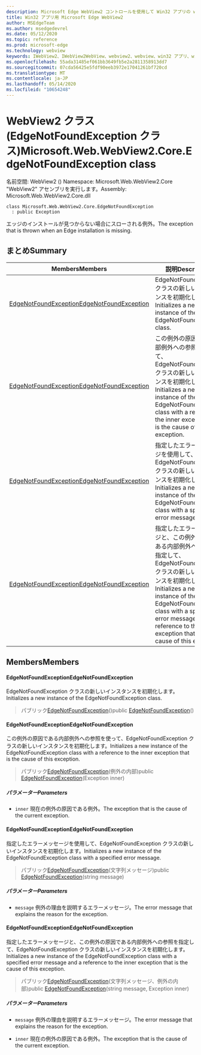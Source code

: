```yaml
---
description: Microsoft Edge WebView2 コントロールを使用して Win32 アプリの web コンテンツをホストする
title: Win32 アプリ用 Microsoft Edge WebView2
author: MSEdgeTeam
ms.author: msedgedevrel
ms.date: 05/12/2020
ms.topic: reference
ms.prod: microsoft-edge
ms.technology: webview
keywords: IWebView2、IWebView2WebView、webview2、webview、win32 アプリ、win32、edge、ICoreWebView2、ICoreWebView2Controller、browser control、edge html
ms.openlocfilehash: 55ada31485ef061bb3649fb5e2a2811358913dd7
ms.sourcegitcommit: 07cda56425e5fdf90eeb3972e17041261bf720cd
ms.translationtype: MT
ms.contentlocale: ja-JP
ms.lasthandoff: 05/14/2020
ms.locfileid: "10654248"
---
```

# <span data-ttu-id="df096-104">WebView2 クラス (EdgeNotFoundException クラス)</span><span class="sxs-lookup"><span data-stu-id="df096-104">Microsoft.Web.WebView2.Core.EdgeNotFoundException class</span></span> 

<span data-ttu-id="df096-105">名前空間: WebView2 () </span><span class="sxs-lookup"><span data-stu-id="df096-105">Namespace: Microsoft.Web.WebView2.Core</span></span>\
<span data-ttu-id="df096-106">"WebView2" アセンブリを実行します。</span><span class="sxs-lookup"><span data-stu-id="df096-106">Assembly: Microsoft.Web.WebView2.Core.dll</span></span>

```
class Microsoft.Web.WebView2.Core.EdgeNotFoundException
  : public Exception
```

<span data-ttu-id="df096-107">エッジのインストールが見つからない場合にスローされる例外。</span><span class="sxs-lookup"><span data-stu-id="df096-107">The exception that is thrown when an Edge installation is missing.</span></span>

## <span data-ttu-id="df096-108">まとめ</span><span class="sxs-lookup"><span data-stu-id="df096-108">Summary</span></span>

 <span data-ttu-id="df096-109">Members</span><span class="sxs-lookup"><span data-stu-id="df096-109">Members</span></span>                        | <span data-ttu-id="df096-110">説明</span><span class="sxs-lookup"><span data-stu-id="df096-110">Descriptions</span></span>
--------------------------------|---------------------------------------------
[<span data-ttu-id="df096-111">EdgeNotFoundException</span><span class="sxs-lookup"><span data-stu-id="df096-111">EdgeNotFoundException</span></span>](#edgenotfoundexception) | <span data-ttu-id="df096-112">EdgeNotFoundException クラスの新しいインスタンスを初期化します。</span><span class="sxs-lookup"><span data-stu-id="df096-112">Initializes a new instance of the EdgeNotFoundException class.</span></span>
[<span data-ttu-id="df096-113">EdgeNotFoundException</span><span class="sxs-lookup"><span data-stu-id="df096-113">EdgeNotFoundException</span></span>](#edgenotfoundexception) | <span data-ttu-id="df096-114">この例外の原因である内部例外への参照を使って、EdgeNotFoundException クラスの新しいインスタンスを初期化します。</span><span class="sxs-lookup"><span data-stu-id="df096-114">Initializes a new instance of the EdgeNotFoundException class with a reference to the inner exception that is the cause of this exception.</span></span>
[<span data-ttu-id="df096-115">EdgeNotFoundException</span><span class="sxs-lookup"><span data-stu-id="df096-115">EdgeNotFoundException</span></span>](#edgenotfoundexception) | <span data-ttu-id="df096-116">指定したエラーメッセージを使用して、EdgeNotFoundException クラスの新しいインスタンスを初期化します。</span><span class="sxs-lookup"><span data-stu-id="df096-116">Initializes a new instance of the EdgeNotFoundException class with a specified error message.</span></span>
[<span data-ttu-id="df096-117">EdgeNotFoundException</span><span class="sxs-lookup"><span data-stu-id="df096-117">EdgeNotFoundException</span></span>](#edgenotfoundexception) | <span data-ttu-id="df096-118">指定したエラーメッセージと、この例外の原因である内部例外への参照を指定して、EdgeNotFoundException クラスの新しいインスタンスを初期化します。</span><span class="sxs-lookup"><span data-stu-id="df096-118">Initializes a new instance of the EdgeNotFoundException class with a specified error message and a reference to the inner exception that is the cause of this exception.</span></span>

## <span data-ttu-id="df096-119">Members</span><span class="sxs-lookup"><span data-stu-id="df096-119">Members</span></span>

#### <span data-ttu-id="df096-120">EdgeNotFoundException</span><span class="sxs-lookup"><span data-stu-id="df096-120">EdgeNotFoundException</span></span> 

<span data-ttu-id="df096-121">EdgeNotFoundException クラスの新しいインスタンスを初期化します。</span><span class="sxs-lookup"><span data-stu-id="df096-121">Initializes a new instance of the EdgeNotFoundException class.</span></span>

> <span data-ttu-id="df096-122">パブリック[EdgeNotFoundException](#edgenotfoundexception)()</span><span class="sxs-lookup"><span data-stu-id="df096-122">public [EdgeNotFoundException](#edgenotfoundexception)()</span></span>

#### <span data-ttu-id="df096-123">EdgeNotFoundException</span><span class="sxs-lookup"><span data-stu-id="df096-123">EdgeNotFoundException</span></span> 

<span data-ttu-id="df096-124">この例外の原因である内部例外への参照を使って、EdgeNotFoundException クラスの新しいインスタンスを初期化します。</span><span class="sxs-lookup"><span data-stu-id="df096-124">Initializes a new instance of the EdgeNotFoundException class with a reference to the inner exception that is the cause of this exception.</span></span>

> <span data-ttu-id="df096-125">パブリック[EdgeNotFoundException](#edgenotfoundexception)(例外の内部)</span><span class="sxs-lookup"><span data-stu-id="df096-125">public [EdgeNotFoundException](#edgenotfoundexception)(Exception inner)</span></span>

##### <span data-ttu-id="df096-126">パラメーター</span><span class="sxs-lookup"><span data-stu-id="df096-126">Parameters</span></span>
* `inner` <span data-ttu-id="df096-127">現在の例外の原因である例外。</span><span class="sxs-lookup"><span data-stu-id="df096-127">The exception that is the cause of the current exception.</span></span>

#### <span data-ttu-id="df096-128">EdgeNotFoundException</span><span class="sxs-lookup"><span data-stu-id="df096-128">EdgeNotFoundException</span></span> 

<span data-ttu-id="df096-129">指定したエラーメッセージを使用して、EdgeNotFoundException クラスの新しいインスタンスを初期化します。</span><span class="sxs-lookup"><span data-stu-id="df096-129">Initializes a new instance of the EdgeNotFoundException class with a specified error message.</span></span>

> <span data-ttu-id="df096-130">パブリック[EdgeNotFoundException](#edgenotfoundexception)(文字列メッセージ)</span><span class="sxs-lookup"><span data-stu-id="df096-130">public [EdgeNotFoundException](#edgenotfoundexception)(string message)</span></span>

##### <span data-ttu-id="df096-131">パラメーター</span><span class="sxs-lookup"><span data-stu-id="df096-131">Parameters</span></span>
* `message` <span data-ttu-id="df096-132">例外の理由を説明するエラーメッセージ。</span><span class="sxs-lookup"><span data-stu-id="df096-132">The error message that explains the reason for the exception.</span></span>

#### <span data-ttu-id="df096-133">EdgeNotFoundException</span><span class="sxs-lookup"><span data-stu-id="df096-133">EdgeNotFoundException</span></span> 

<span data-ttu-id="df096-134">指定したエラーメッセージと、この例外の原因である内部例外への参照を指定して、EdgeNotFoundException クラスの新しいインスタンスを初期化します。</span><span class="sxs-lookup"><span data-stu-id="df096-134">Initializes a new instance of the EdgeNotFoundException class with a specified error message and a reference to the inner exception that is the cause of this exception.</span></span>

> <span data-ttu-id="df096-135">パブリック[EdgeNotFoundException](#edgenotfoundexception)(文字列メッセージ、例外の内部)</span><span class="sxs-lookup"><span data-stu-id="df096-135">public [EdgeNotFoundException](#edgenotfoundexception)(string message, Exception inner)</span></span>

##### <span data-ttu-id="df096-136">パラメーター</span><span class="sxs-lookup"><span data-stu-id="df096-136">Parameters</span></span>
* `message` <span data-ttu-id="df096-137">例外の理由を説明するエラーメッセージ。</span><span class="sxs-lookup"><span data-stu-id="df096-137">The error message that explains the reason for the exception.</span></span> 

* `inner` <span data-ttu-id="df096-138">現在の例外の原因である例外。</span><span class="sxs-lookup"><span data-stu-id="df096-138">The exception that is the cause of the current exception.</span></span>

